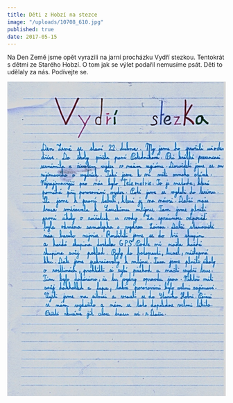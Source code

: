 ```yaml
---
title: Děti z Hobzí na stezce
image: "/uploads/10708_610.jpg"
published: true
date: 2017-05-15
---
```

Na Den Země jsme opět vyrazili na jarní procházku Vydří stezkou.
Tentokrát s dětmi ze Starého Hobzí. O tom jak se výlet podařil nemusíme
psát. Děti to udělaly za nás. Podívejte se. 

![](/uploads/Scan_20170513_080801_610.jpg)

